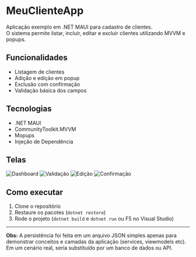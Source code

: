 # MeuClienteApp

Aplicação exemplo em .NET MAUI para cadastro de clientes.  
O sistema permite listar, incluir, editar e excluir clientes utilizando MVVM e popups.

## Funcionalidades
- Listagem de clientes
- Adição e edição em popup
- Exclusão com confirmação
- Validação básica dos campos

## Tecnologias
- .NET MAUI
- CommunityToolkit.MVVM
- Mopups
- Injeção de Dependência

## Telas
![Dashboard](./assets/dashboard.png)
![Validação](./assets/validando_dados.png)
![Edição](./assets/edicao_dados.png)
![Confirmação](./assets/confirmacao_exclusao.png)

## Como executar
1. Clone o repositório
2. Restaure os pacotes (`dotnet restore`)
3. Rode o projeto (`dotnet build` e `dotnet run` ou F5 no Visual Studio)


---

**Obs:** A persistência foi feita em um arquivo JSON simples apenas para demonstrar conceitos e camadas da aplicação (services, viewmodels etc).  
Em um cenário real, seria substituído por um banco de dados ou API.

